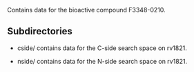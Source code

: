 Contains data for the bioactive compound F3348-0210.

## Subdirectories

- cside/ contains data for the C-side search space on rv1821.

- nside/ contains data for the N-side search space on rv1821.

